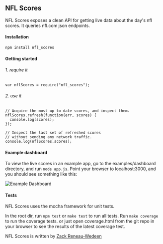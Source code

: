 ## NFL Scores
NFL Scores exposes a clean API for getting live data about the day's nfl scores. It queries nfl.com json endpoints.

#### Installation

    npm install nfl_scores

#### Getting started

###### 1. require it

    var nflScores = require("nfl_scores");

###### 2. use it

    // Acquire the most up to date scores, and inspect them.
    nflScores.refresh(function(err, scores) {
      console.log(scores);
    });

    // Inspect the last set of refreshed scores
    // without sending any network traffic.
    console.log(nflScores.scores);

#### Example dashboard
To view the live scores in an example app, go to the examples/dashboard directory, and run `node app.js`. Point your browser to localhost:3000, and you should see something like this:

![Example Dashboard](https://raw.github.com/zackrw/nfl_scores/master/examples/dashboard/public/images/dashboard_example.png)

#### Tests
NFL Scores uses the mocha framework for unit tests.

In the root dir, run `npm test` or `make test` to run all tests.
Run `make coverage` to run the coverage tests. or just open coverage.html from the git repo in your browser to see the results of the latest coverage test.

NFL Scores is written by [Zack Reneau-Wedeen](http://zackrw.com)
